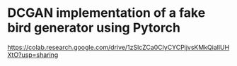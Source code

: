 # DCGAN implementation of a fake bird generator using Pytorch

https://colab.research.google.com/drive/1zSlcZCa0ClyCYCPjjvsKMkQiallUHXtO?usp=sharing
